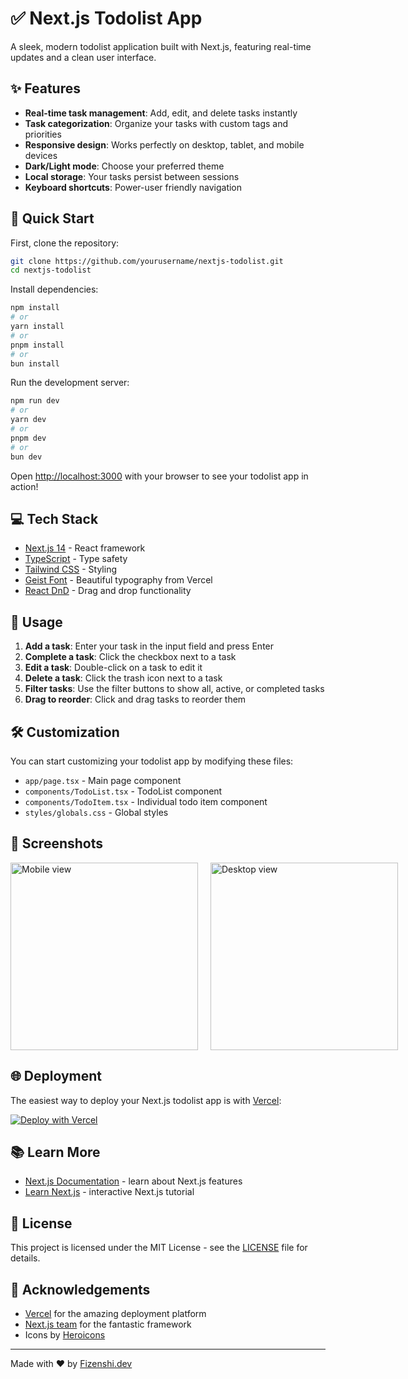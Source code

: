 # ✅ Next.js Todolist App

A sleek, modern todolist application built with Next.js, featuring real-time updates and a clean user interface.

## ✨ Features

- **Real-time task management**: Add, edit, and delete tasks instantly
- **Task categorization**: Organize your tasks with custom tags and priorities
- **Responsive design**: Works perfectly on desktop, tablet, and mobile devices
- **Dark/Light mode**: Choose your preferred theme
- **Local storage**: Your tasks persist between sessions
- **Keyboard shortcuts**: Power-user friendly navigation

## 🚀 Quick Start

First, clone the repository:

```bash
git clone https://github.com/yourusername/nextjs-todolist.git
cd nextjs-todolist
```

Install dependencies:

```bash
npm install
# or
yarn install
# or
pnpm install
# or
bun install
```

Run the development server:

```bash
npm run dev
# or
yarn dev
# or
pnpm dev
# or
bun dev
```

Open [http://localhost:3000](http://localhost:3000) with your browser to see your todolist app in action!

## 💻 Tech Stack

- [Next.js 14](https://nextjs.org/) - React framework
- [TypeScript](https://www.typescriptlang.org/) - Type safety
- [Tailwind CSS](https://tailwindcss.com/) - Styling
- [Geist Font](https://vercel.com/font) - Beautiful typography from Vercel
- [React DnD](https://react-dnd.github.io/react-dnd/) - Drag and drop functionality

## 📝 Usage

1. **Add a task**: Enter your task in the input field and press Enter
2. **Complete a task**: Click the checkbox next to a task
3. **Edit a task**: Double-click on a task to edit it
4. **Delete a task**: Click the trash icon next to a task
5. **Filter tasks**: Use the filter buttons to show all, active, or completed tasks
6. **Drag to reorder**: Click and drag tasks to reorder them

## 🛠️ Customization

You can start customizing your todolist app by modifying these files:

- `app/page.tsx` - Main page component
- `components/TodoList.tsx` - TodoList component
- `components/TodoItem.tsx` - Individual todo item component
- `styles/globals.css` - Global styles

## 📱 Screenshots

<div style="display: flex; gap: 20px;">
  <img src="https://i.ibb.co.com/sJRkr5dh/Screenshot-20250418-022656.png" alt="Mobile view" width="300" />
  <img src="https://i.ibb.co.com/V0C9w45Q/Screenshot-165.png" alt="Desktop view" width="300" />
</div>

## 🌐 Deployment

The easiest way to deploy your Next.js todolist app is with [Vercel](https://vercel.com/new?utm_medium=default-template&filter=next.js):

[![Deploy with Vercel](https://vercel.com/button)](https://vercel.com/new/git/external?repository-url=https://github.com/yourusername/nextjs-todolist)

## 📚 Learn More

- [Next.js Documentation](https://nextjs.org/docs) - learn about Next.js features
- [Learn Next.js](https://nextjs.org/learn) - interactive Next.js tutorial

## 📄 License

This project is licensed under the MIT License - see the [LICENSE](LICENSE) file for details.

## 🙏 Acknowledgements

- [Vercel](https://vercel.com) for the amazing deployment platform
- [Next.js team](https://github.com/vercel/next.js) for the fantastic framework
- Icons by [Heroicons](https://heroicons.com/)

---

Made with ❤️ by [Fizenshi.dev](https://github.com/Fizenshidev)
